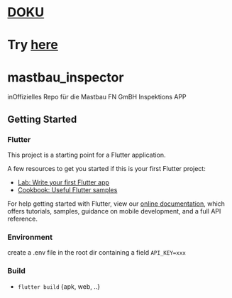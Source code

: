 # [DOKU](https://mastbau-fn.github.io/inspector/doc/)
# Try [here](https://mastbau-fn.github.io/inspector/app/)

# mastbau_inspector

inOffizielles Repo für die Mastbau FN GmBH Inspektions APP

## Getting Started

### Flutter

This project is a starting point for a Flutter application.

A few resources to get you started if this is your first Flutter project:

- [Lab: Write your first Flutter app](https://flutter.dev/docs/get-started/codelab)
- [Cookbook: Useful Flutter samples](https://flutter.dev/docs/cookbook)

For help getting started with Flutter, view our
[online documentation](https://flutter.dev/docs), which offers tutorials,
samples, guidance on mobile development, and a full API reference.

### Environment

create a .env file in the root dir containing a field `API_KEY=xxx`

### Build

- `flutter build` {apk, web, ..}